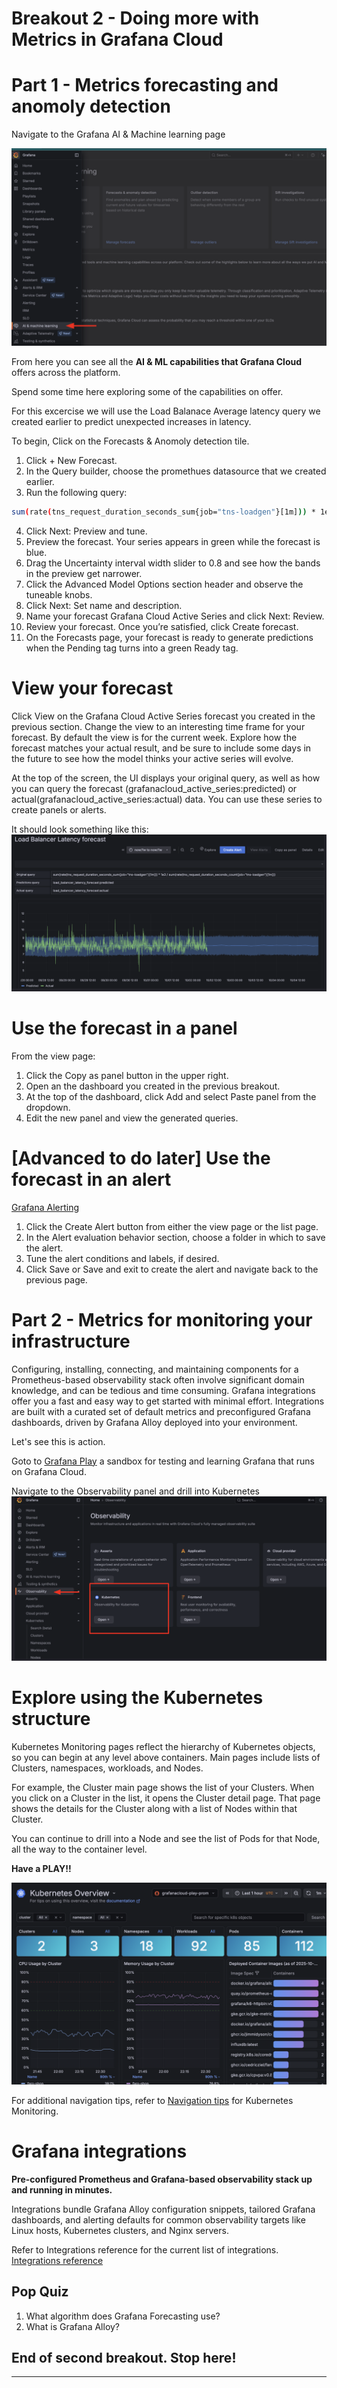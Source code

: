 # Breakout 2 - Doing more with Metrics in Grafana Cloud

# Part 1 - Metrics forecasting and anomoly detection

Navigate to the Grafana AI & Machine learning page

![Node exporter metrics](images/image27.png)

From here you can see all the **AI & ML capabilities that Grafana Cloud** offers across the platform.

Spend some time here exploring some of the capabilities on offer.

For this excercise we will use the Load Balanace Average latency query we created earlier to predict unexpected increases in latency.  

To begin, Click on the Forecasts & Anomoly detection tile.

1. Click + New Forecast.
2. In the Query builder, choose the promethues datasource that we created earlier.
3. Run the following query:

```bash
sum(rate(tns_request_duration_seconds_sum{job="tns-loadgen"}[1m])) * 1e3 / sum(rate(tns_request_duration_seconds_count{job="tns-loadgen"}[1m]))
```

4. Click Next: Preview and tune.
5. Preview the forecast. Your series appears in green while the forecast is blue.
6. Drag the Uncertainty interval width slider to 0.8 and see how the bands in the preview get narrower.
7. Click the Advanced Model Options section header and observe the tuneable knobs.
8. Click Next: Set name and description.
9. Name your forecast Grafana Cloud Active Series and click Next: Review.
10. Review your forecast. Once you’re satisfied, click Create forecast.
11. On the Forecasts page, your forecast is ready to generate predictions when the Pending tag turns into a green Ready tag.

# View your forecast
Click View on the Grafana Cloud Active Series forecast you created in the previous section.
Change the view to an interesting time frame for your forecast. By default the view is for the current week.
Explore how the forecast matches your actual result, and be sure to include some days in the future to see how the model thinks your active series will evolve.

At the top of the screen, the UI displays your original query, as well as how you can query the forecast (grafanacloud_active_series:predicted) or actual(grafanacloud_active_series:actual) data. You can use these series to create panels or alerts.

It should look something like this:
![Node exporter metrics](images/image28.png)

# Use the forecast in a panel
From the view page:

1. Click the Copy as panel button in the upper right.
2. Open an the dashboard you created in the previous breakout.
3. At the top of the dashboard, click Add and select Paste panel from the dropdown.
4. Edit the new panel and view the generated queries.

# [Advanced to do later] Use the forecast in an alert
[Grafana Alerting](https://grafana.com/docs/grafana/latest/alerting/#overview-of-grafana-alerting)

1. Click the Create Alert button from either the view page or the list page.
2. In the Alert evaluation behavior section, choose a folder in which to save the alert.
3. Tune the alert conditions and labels, if desired.
4. Click Save or Save and exit to create the alert and navigate back to the previous page.




# Part 2 - Metrics for monitoring your infrastructure

Configuring, installing, connecting, and maintaining components for a Prometheus-based observability stack often involve significant domain knowledge, and can be tedious and time consuming. Grafana integrations offer you a fast and easy way to get started with minimal effort. Integrations are built with a curated set of default metrics and preconfigured Grafana dashboards, driven by Grafana Alloy deployed into your environment.

Let's see this is action.

Goto to [Grafana Play](https://play.grafana.org/) a sandbox for testing and learning Grafana that runs on Grafana Cloud.

Navigate to the Observability panel and drill into Kubernetes
![Node exporter metrics](images/image29.png)

# Explore using the Kubernetes structure

Kubernetes Monitoring pages reflect the hierarchy of Kubernetes objects, so you can begin at any level above containers. Main pages include lists of Clusters, namespaces, workloads, and Nodes.

For example, the Cluster main page shows the list of your Clusters. When you click on a Cluster in the list, it opens the Cluster detail page. That page shows the details for the Cluster along with a list of Nodes within that Cluster.

You can continue to drill into a Node and see the list of Pods for that Node, all the way to the container level.

**Have a PLAY!!**

![Node exporter metrics](images/image30.png)

For additional navigation tips, refer to [Navigation tips](https://grafana.com/docs/grafana-cloud/monitor-infrastructure/kubernetes-monitoring/navigate-k8s-monitoring/#navigation-tips) for Kubernetes Monitoring.

# Grafana integrations

**Pre-configured Prometheus and Grafana-based observability stack up and running in minutes.**

Integrations bundle Grafana Alloy configuration snippets, tailored Grafana dashboards, and alerting defaults for common observability targets like Linux hosts, Kubernetes clusters, and Nginx servers. 

Refer to Integrations reference for the current list of integrations.
[Integrations reference](https://grafana.com/docs/grafana-cloud/monitor-infrastructure/integrations/integration-reference/)



## Pop Quiz
1. What algorithm does Grafana Forecasting use?
2. What is Grafana Alloy?

## End of second breakout. Stop here!

---
```























```
## Answer to the Pop Quiz

**Grafana Forecasting uses the Prophet algorithm** for its forecasting capabilities. Prophet is a time series forecasting model developed by Facebook, designed to automatically account for features such as yearly, weekly, and daily seasonality. This allows Grafana to capture repeating patterns in your data and use them for adaptive alerting and capacity planning. Additionally, Grafana Machine Learning supports enhancements like holiday effects, where you can inform the model about specific recurring events to improve forecast accuracy. The model is retrained periodically to stay up-to-date with your latest data and patternsprometheus_build_info

**Grafana Alloy** is an open source, high-performance, vendor-neutral distribution of the OpenTelemetry Collector developed by Grafana Labs. It is designed to collect, process, and export telemetry signals—including metrics, logs, traces, and profiles—from a wide variety of sources, supporting both application and infrastructure observability needs. Alloy is fully compatible with popular open source observability standards such as OpenTelemetry and Prometheus, and it offers native pipelines for these and other telemetry formats like Loki and Pyroscope.

